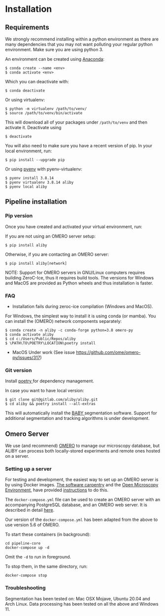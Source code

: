 # Installation

## Requirements
We strongly recommend installing within a python environment as there are many dependencies that you may not want polluting your regular python environment.
Make sure you are using python 3.

An environment can be created using [Anaconda](https://www.anaconda.com/):

    $ conda create --name <env>
    $ conda activate <env>

Which you can deactivate with:

    $ conda deactivate

Or using virtualenv:

    $ python -m virtualenv /path/to/venv/
    $ source /path/to/venv/bin/activate

This will download all of your packages under `/path/to/venv` and then activate it.
Deactivate using

    $ deactivate

You will also need to make sure you have a recent version of pip.
In your local environment, run:

    $ pip install --upgrade pip

Or using [pyenv](https://github.com/pyenv/pyenv) with pyenv-virtualenv:

    $ pyenv install 3.8.14
    $ pyenv virtualenv 3.8.14 aliby
    $ pyenv local aliby


## Pipeline installation

### Pip version
Once you have created and activated your virtual environment, run:

If you are not using an OMERO server setup:

    $ pip install aliby

Otherwise, if you are contacting an OMERO server:

    $ pip install aliby[network]

NOTE: Support for OMERO servers in GNU/Linux computers requires building ZeroC-Ice, thus it requires build tools. The versions for Windows and MacOS are provided as Python wheels and thus installation is faster.

### FAQ
- Installation fails during zeroc-ice compilation (Windows and MacOS).


For Windows, the simplest way to install it is using conda (or mamba). You can install the (OMERO) network components separately:

    $ conda create -n aliby -c conda-forge python=3.8 omero-py
    $ conda activate aliby
    $ cd c:/Users/Public/Repos/aliby
    $ \PATH\TO\POETRY\LOCATION\poetry install

  - MacOS
  Under work (See issue https://github.com/ome/omero-py/issues/317)

### Git version

Install [ poetry ](https://python-poetry.org/docs/#installation) for dependency management.

In case you want to have local version:

    $ git clone git@gitlab.com/aliby/aliby.git
    $ cd aliby && poetry install --all-extras

This will automatically install the [ BABY ](https://gitlab.com/aliby/baby) segmentation software. Support for additional segmentation and tracking algorithms is under development.

## Omero Server

We use (and recommend) [OMERO](https://www.openmicroscopy.org/omero/) to manage our microscopy database, but ALIBY can process both locally-stored experiments and remote ones hosted on a server.

### Setting up a server
For testing and development, the easiest way to set up an OMERO server is by
using Docker images.
[The software carpentry](https://software-carpentry.org/) and the [Open
 Microscopy Environment](https://www.openmicroscopy.org), have provided
[instructions](https://ome.github.io/training-docker/) to do this.

The `docker-compose.yml` file can be used to create an OMERO server with an
accompanying PostgreSQL database, and an OMERO web server.
It is described in detail
[here](https://ome.github.io/training-docker/12-dockercompose/).

Our version of the `docker-compose.yml` has been adapted from the above to
use version 5.6 of OMERO.

To start these containers (in background):
```shell script
cd pipeline-core
docker-compose up -d
```
Omit the `-d` to run in foreground.

To stop them, in the same directory, run:
```shell script
docker-compose stop
```

### Troubleshooting

Segmentation has been tested on: Mac OSX Mojave, Ubuntu 20.04 and Arch Linux.
Data processing has been tested on all the above and Windows 11.

